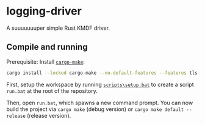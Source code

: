 # logging-driver
A suuuuuuuper simple Rust KMDF driver.

## Compile and running

Prerequisite: Install [`cargo-make`](https://crates.io/crates/cargo-make):
```bash
cargo install --locked cargo-make --no-default-features --features tls-native
```

First, setup the workspace by running [`scripts\setup.bat`](scripts/setup.bat) to create a script `run.bat` at the root of the repository.

Then, open `run.bat`, which spawns a new command prompt. You can now build the project via `cargo make` (debug version) or `cargo make default --release` (release version).
